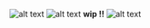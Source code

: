 ![alt text](https://media.discordapp.net/attachments/1062106972398309499/1296792484776513568/Untitled152_20241018121015.png?ex=6713939d&is=6712421d&hm=8ea5945dedb3a93a350be66d7bc98e8271fdf8aae22048ab5994bd6d71bbc8e0&=&format=webp&quality=lossless&width=614&height=614)
![alt text](https://i.ibb.co/kGGV3LX/IMG-5695.gif) __wip !!__
![alt text](https://i.pinimg.com/originals/cf/0c/0b/cf0c0b4a5959612f02ebc4bd02798ca1.gif)
